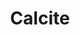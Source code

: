 ---
layout: item
title: Calcite
item-id: 21543
datatable: true
id: 21543
name: "Calcite"
members: true
lowalch: 12
highalch: 18
examine: "A large crystal of calcium carbonate."
monsters:
  - id: 7792
    name: "Long-tailed Wyvern"
    members: true
    combat_level: 152
    wiki_url: "https://oldschool.runescape.wiki/w/Long-tailed_Wyvern"
    drops:
      - quantity: "2"
        rarity: 0.016260162601626018
    image: "https://oldschool.runescape.wiki/images/a/ae/Long-tailed_Wyvern.png?46392"
  - id: 7793
    name: "Taloned Wyvern"
    members: true
    combat_level: 147
    wiki_url: "https://oldschool.runescape.wiki/w/Taloned_Wyvern"
    drops:
      - quantity: "2"
        rarity: 0.016260162601626018
    image: "https://oldschool.runescape.wiki/images/thumb/4/44/Taloned_Wyvern.png/1200px-Taloned_Wyvern.png?0303a"
  - id: 7794
    name: "Spitting Wyvern"
    members: true
    combat_level: 139
    wiki_url: "https://oldschool.runescape.wiki/w/Spitting_Wyvern"
    drops:
      - quantity: "2"
        rarity: 0.016260162601626018
    image: "https://oldschool.runescape.wiki/images/thumb/2/22/Spitting_Wyvern.png/1200px-Spitting_Wyvern.png?aaf11"
  - id: 7797
    name: "Ancient Zygomite"
    members: true
    combat_level: 109
    wiki_url: "https://oldschool.runescape.wiki/w/Ancient_Zygomite"
    drops:
      - quantity: "1"
        rarity: 0.16666666666666666
    image: "https://oldschool.runescape.wiki/images/1/15/Ancient_Zygomite.png?ff373"
  - id: 7799
    name: "Ammonite Crab"
    members: true
    combat_level: 25
    wiki_url: "https://oldschool.runescape.wiki/w/Ammonite_Crab"
    drops:
      - quantity: "1"
        rarity: 0.0078125
    image: "https://oldschool.runescape.wiki/images/4/4c/Ammonite_Crab.png?180a6"
---